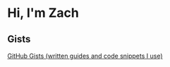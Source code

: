 # Hi, I'm Zach

## Gists
[GitHub Gists (written guides and code snippets I use)](https://gist.github.com/zdodson21)
